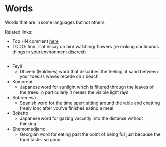 # Words

Words that are in some languages but not others. 

Related links:
- Top HN comment [here](https://news.ycombinator.com/item?id=37189556)
- TODO: find That essay on bird watching/ flowers (re making continuous things in your environment
  discreet) 

---

- Feyli
  - Dhivehi (Maldvies) word that describes the feeling of sand between your toes as waves recede 
    on a beach
- Komorebi 
  - Japanese word for sunlight which is filtered through the leaves of the trees.
    In particularly it means the visible light rays
- Sobremesa
  -  Spanish word for the time spent sitting around the table and chatting freely long after 
  you've finished eating a meal.
- Boketto
  - Japanese word for gazing vacantly into the distance without thinking.
- Shemomedjamo
  - Georgian word for eating past the point of being full just because the food tastes so good.